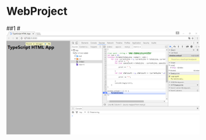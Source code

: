 # WebProject

##1
#![](https://raw.githubusercontent.com/18801266264/WebProject/master/2016_09_26_13_54.47.bmp)
